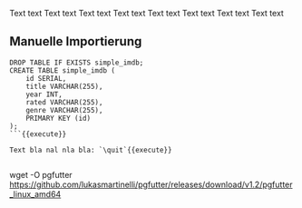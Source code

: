 Text text Text text Text text Text text Text text Text text Text text Text text

## Manuelle Importierung
```
DROP TABLE IF EXISTS simple_imdb;
CREATE TABLE simple_imdb (
    id SERIAL,
    title VARCHAR(255),
    year INT,
    rated VARCHAR(255),
    genre VARCHAR(255),
    PRIMARY KEY (id)
);
```{{execute}}

Text bla nal nla bla: `\quit`{{execute}}

```

```{{execute}}

```
wget -O pgfutter https://github.com/lukasmartinelli/pgfutter/releases/download/v1.2/pgfutter_linux_amd64
```{{execute}}